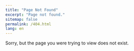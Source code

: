 ```yaml
---
title: "Page Not Found"
excerpt: "Page not found."
sitemap: false
permalink: /404.html
lang: en
---
```


Sorry, but the page you were trying to view does not exist.
